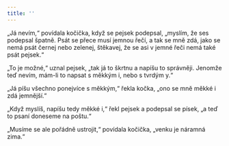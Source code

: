 ```yaml
---
title: ''
---
```


„Já nevím,“ povídala kočička, když se pejsek podepsal, „myslím, že ses podepsal špatně. Psát se přece musí jemnou řečí, a tak se mně zdá, jako se nemá psát černej nebo zelenej, štěkavej, že se asi v jemné řeči nemá také psát pejsek.“

„To je možné,“ uznal pejsek, „tak já to škrtnu a napíšu to správněji. Jenomže teď nevím, mám-li to napsat s měkkým i, nebo s tvrdým y.“

„Já píšu všechno ponejvíce s měkkým,“ řekla kočka, „ono se mně měkké i zdá jemnější.“

„Když myslíš, napíšu tedy měkké i,“ řekl pejsek a podepsal se písek, „a teď to psaní doneseme na poštu.“

„Musíme se ale pořádně ustrojit,“ povídala kočička, „venku je náramná zima.“
